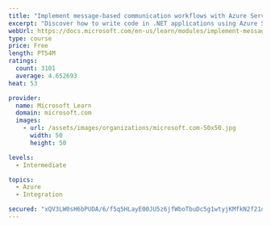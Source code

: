 ```yaml
---
title: "Implement message-based communication workflows with Azure Service Bus"
excerpt: "Discover how to write code in .NET applications using Azure Service Bus for communications that can handle high demand, low bandwidth, and hardware failures."
webUrl: https://docs.microsoft.com/en-us/learn/modules/implement-message-workflows-with-service-bus/
type: course
price: Free
length: PT54M
ratings:
  count: 3101
  average: 4.652693
heat: 53

provider:
  name: Microsoft Learn
  domain: microsoft.com
  images:
    - url: /assets/images/organizations/microsoft.com-50x50.jpg
      width: 50
      height: 50

levels:
  - Intermediate

topics:
  - Azure
  - Integration

secured: "xQV3LW0sH6bPUDA/6/f5q5HLayE00JU5z6jfWboTbuDc5g1wtyjKMfkN2f21d7JLCnCvcxaNvCHpobQ9upwsTjRWbA4js6bzjebVoYMNF05cTCnHXPEKVN4lWO5M475QiOi20Ssn3zUSyoeqrnP1oDulGrKjpYUH/AsBO/ekgNMANFQCzK632KyubGBbBTseUp9YhsykEFSjVuQndMHn1TC6Z07BIUV6CNuSU17t9eP3+coyVg17nAQb9iU7dUg+XbwlMnbnGo1BlabQqbBG83fHlAtzFLRcMlc3iwtalYT2n3uvVEkC60240ooP0IfBcAzrRIj5M83eS14bu5DB/M1F8ZtfJl81AIGykT48Dvky9xAr2nihn9QkLE3iOJ9xHjvkno3qv/b/oyMTzDyCpMiadsvgZHDifJmEMwoWJXI=;2xNbsrdPet7TNGwJ1D1qyg=="
---
```


